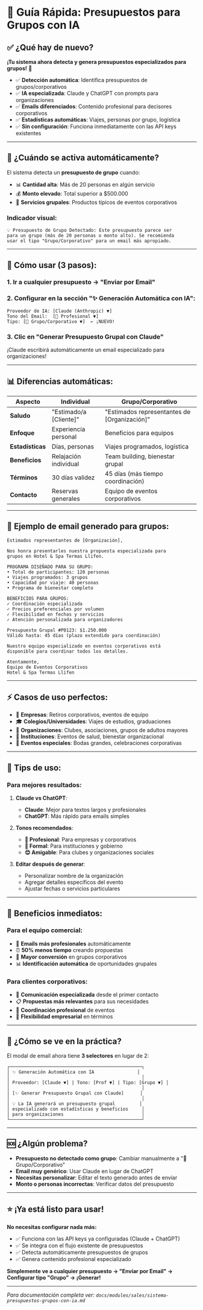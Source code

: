 # 🏢 Guía Rápida: Presupuestos para Grupos con IA

## ✅ ¿Qué hay de nuevo?

**¡Tu sistema ahora detecta y genera presupuestos especializados para grupos!** 🎉

- ✅ **Detección automática**: Identifica presupuestos de grupos/corporativos
- ✅ **IA especializada**: Claude y ChatGPT con prompts para organizaciones
- ✅ **Emails diferenciados**: Contenido profesional para decisores corporativos
- ✅ **Estadísticas automáticas**: Viajes, personas por grupo, logística
- ✅ **Sin configuración**: Funciona inmediatamente con las API keys existentes

---

## 🎯 ¿Cuándo se activa automáticamente?

El sistema detecta un **presupuesto de grupo** cuando:

- 📊 **Cantidad alta**: Más de 20 personas en algún servicio
- 💰 **Monto elevado**: Total superior a $500.000
- 👥 **Servicios grupales**: Productos típicos de eventos corporativos

### **Indicador visual:**
```
💡 Presupuesto de Grupo Detectado: Este presupuesto parece ser 
para un grupo (más de 20 personas o monto alto). Se recomienda 
usar el tipo "Grupo/Corporativo" para un email más apropiado.
```

---

## 🚀 Cómo usar (3 pasos):

### **1. Ir a cualquier presupuesto → "Enviar por Email"**

### **2. Configurar en la sección "✨ Generación Automática con IA":**
```
Proveedor de IA: [Claude (Anthropic) ▼]
Tono del Email:  [🏢 Profesional ▼]
Tipo: [👥 Grupo/Corporativo ▼]  ← ¡NUEVO!
```

### **3. Clic en "Generar Presupuesto Grupal con Claude"**

¡Claude escribirá automáticamente un email especializado para organizaciones!

---

## 📊 Diferencias automáticas:

| Aspecto | Individual | Grupo/Corporativo |
|---|---|---|
| **Saludo** | "Estimado/a [Cliente]" | "Estimados representantes de [Organización]" |
| **Enfoque** | Experiencia personal | Beneficios para equipos |
| **Estadísticas** | Días, personas | Viajes programados, logística |
| **Beneficios** | Relajación individual | Team building, bienestar grupal |
| **Términos** | 30 días validez | 45 días (más tiempo coordinación) |
| **Contacto** | Reservas generales | Equipo de eventos corporativos |

---

## 🎯 Ejemplo de email generado para grupos:

```
Estimados representantes de [Organización],

Nos honra presentarles nuestra propuesta especializada para 
grupos en Hotel & Spa Termas Llifen.

PROGRAMA DISEÑADO PARA SU GRUPO:
• Total de participantes: 120 personas
• Viajes programados: 3 grupos  
• Capacidad por viaje: 40 personas
• Programa de bienestar completo

BENEFICIOS PARA GRUPOS:
✓ Coordinación especializada
✓ Precios preferenciales por volumen
✓ Flexibilidad en fechas y servicios
✓ Atención personalizada para organizadores

Presupuesto Grupal #P0123: $1.250.000
Válido hasta: 45 días (plazo extendido para coordinación)

Nuestro equipo especializado en eventos corporativos está 
disponible para coordinar todos los detalles.

Atentamente,
Equipo de Eventos Corporativos
Hotel & Spa Termas Llifen
```

---

## ⚡ Casos de uso perfectos:

- 🏢 **Empresas**: Retiros corporativos, eventos de equipo
- 🎓 **Colegios/Universidades**: Viajes de estudios, graduaciones
- 👥 **Organizaciones**: Clubes, asociaciones, grupos de adultos mayores
- 🏥 **Instituciones**: Eventos de salud, bienestar organizacional
- 🎉 **Eventos especiales**: Bodas grandes, celebraciones corporativas

---

## 🔧 Tips de uso:

### **Para mejores resultados:**

1. **Claude vs ChatGPT**:
   - **Claude**: Mejor para textos largos y profesionales
   - **ChatGPT**: Más rápido para emails simples

2. **Tonos recomendados**:
   - **🏢 Profesional**: Para empresas y corporativos
   - **📝 Formal**: Para instituciones y gobierno
   - **😊 Amigable**: Para clubes y organizaciones sociales

3. **Editar después de generar**:
   - Personalizar nombre de la organización
   - Agregar detalles específicos del evento
   - Ajustar fechas o servicios particulares

---

## 🎉 Beneficios inmediatos:

### **Para el equipo comercial:**
- 📧 **Emails más profesionales** automáticamente
- ⏰ **50% menos tiempo** creando propuestas
- 🎯 **Mayor conversión** en grupos corporativos
- 📊 **Identificación automática** de oportunidades grupales

### **Para clientes corporativos:**
- 🏢 **Comunicación especializada** desde el primer contacto
- 📋 **Propuestas más relevantes** para sus necesidades
- 🤝 **Coordinación profesional** de eventos
- 💼 **Flexibilidad empresarial** en términos

---

## 📱 ¿Cómo se ve en la práctica?

El modal de email ahora tiene **3 selectores** en lugar de 2:

```
┌─────────────────────────────────────────────────┐
│ ✨ Generación Automática con IA                │
│                                                 │
│ Proveedor: [Claude ▼] | Tono: [Prof ▼] | Tipo: [Grupo ▼] │
│                                                 │
│ [✨ Generar Presupuesto Grupal con Claude]      │
│                                                 │
│ 💡 La IA generará un presupuesto grupal         │
│ especializado con estadísticas y beneficios     │
│ para organizaciones                             │
└─────────────────────────────────────────────────┘
```

---

## 🆘 ¿Algún problema?

- **Presupuesto no detectado como grupo**: Cambiar manualmente a "👥 Grupo/Corporativo"
- **Email muy genérico**: Usar Claude en lugar de ChatGPT
- **Necesitas personalizar**: Editar el texto generado antes de enviar
- **Monto o personas incorrectas**: Verificar datos del presupuesto

---

## ⭐ ¡Ya está listo para usar!

**No necesitas configurar nada más:**
- ✅ Funciona con las API keys ya configuradas (Claude + ChatGPT)
- ✅ Se integra con el flujo existente de presupuestos
- ✅ Detecta automáticamente presupuestos de grupos
- ✅ Genera contenido profesional especializado

**Simplemente ve a cualquier presupuesto → "Enviar por Email" → Configurar tipo "Grupo" → ¡Generar!**

---

*Para documentación completa ver: `docs/modules/sales/sistema-presupuestos-grupos-con-ia.md`* 